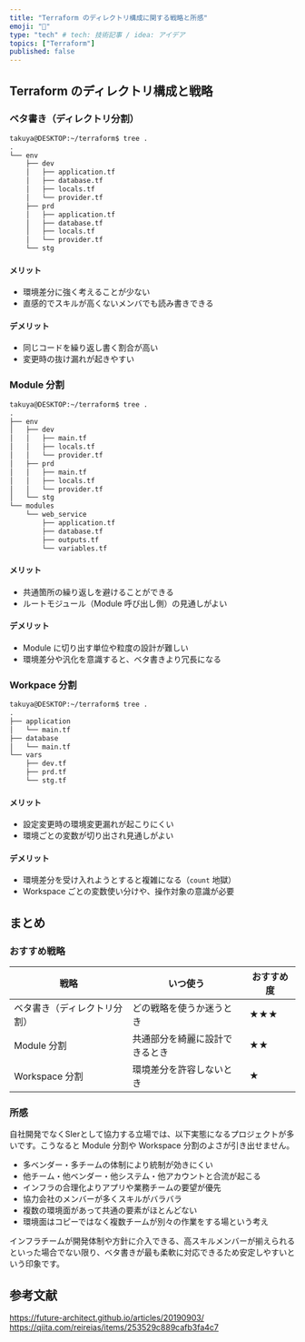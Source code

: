```yaml
---
title: "Terraform のディレクトリ構成に関する戦略と所感"
emoji: "📂"
type: "tech" # tech: 技術記事 / idea: アイデア
topics: ["Terraform"]
published: false
---
```


## Terraform のディレクトリ構成と戦略

### ベタ書き（ディレクトリ分割）

```text:tree.txt
takuya@DESKTOP:~/terraform$ tree .
.
└── env
    ├── dev
    │   ├── application.tf
    │   ├── database.tf
    │   ├── locals.tf
    │   └── provider.tf
    ├── prd
    │   ├── application.tf
    │   ├── database.tf
    │   ├── locals.tf
    │   └── provider.tf
    └── stg
```

#### メリット

- 環境差分に強く考えることが少ない
- 直感的でスキルが高くないメンバでも読み書きできる

#### デメリット

- 同じコードを繰り返し書く割合が高い
- 変更時の抜け漏れが起きやすい

### Module 分割

```text:tree.txt
takuya@DESKTOP:~/terraform$ tree .
.
├── env
│   ├── dev
│   │   ├── main.tf
│   │   ├── locals.tf
│   │   └── provider.tf
│   ├── prd
│   │   ├── main.tf
│   │   ├── locals.tf
│   │   └── provider.tf
│   └── stg
└── modules
    └── web_service
        ├── application.tf
        ├── database.tf
        ├── outputs.tf
        └── variables.tf
```

#### メリット

- 共通箇所の繰り返しを避けることができる
- ルートモジュール（Module 呼び出し側）の見通しがよい

#### デメリット

- Module に切り出す単位や粒度の設計が難しい
- 環境差分や汎化を意識すると、ベタ書きより冗長になる

### Workpace 分割

```text:tree.txt
takuya@DESKTOP:~/terraform$ tree .
.
├── application
│   └── main.tf
├── database
│   └── main.tf
└── vars
    ├── dev.tf
    ├── prd.tf
    └── stg.tf
```

#### メリット

- 設定変更時の環境変更漏れが起こりにくい
- 環境ごとの変数が切り出され見通しがよい

#### デメリット

- 環境差分を受け入れようとすると複雑になる（`count` 地獄）
- Workspace ごとの変数使い分けや、操作対象の意識が必要

## まとめ

### おすすめ戦略

| 戦略                         | いつ使う                       | おすすめ度 |
| ---------------------------- | ------------------------------ | ---------- |
| ベタ書き（ディレクトリ分割） | どの戦略を使うか迷うとき       | ★★★     |
| Module 分割                  | 共通部分を綺麗に設計できるとき | ★★       |
| Workspace 分割               | 環境差分を許容しないとき       | ★         |

### 所感

自社開発でなくSIerとして協力する立場では、以下実態になるプロジェクトが多いです。こうなると Module 分割や Workspace 分割のよさが引き出せません。

- 多ベンダー・多チームの体制により統制が効きにくい
- 他チーム・他ベンダー・他システム・他アカウントと合流が起こる
- インフラの合理化よりアプリや業務チームの要望が優先
- 協力会社のメンバーが多くスキルがバラバラ
- 複数の環境面があって共通の要素がほとんどない
- 環境面はコピーではなく複数チームが別々の作業をする場という考え

インフラチームが開発体制や方針に介入できる、高スキルメンバーが揃えられるといった場合でない限り、ベタ書きが最も柔軟に対応できるため安定しやすいという印象です。

## 参考文献

https://future-architect.github.io/articles/20190903/
https://qiita.com/reireias/items/253529c889cafb3fa4c7
